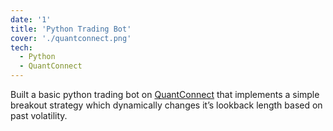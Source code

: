 ```yaml
---
date: '1'
title: 'Python Trading Bot'
cover: './quantconnect.png'
tech:
  - Python
  - QuantConnect
---
```


Built a basic python trading bot on [QuantConnect](https://www.quantconnect.com/) that implements a simple breakout strategy
which dynamically changes it’s lookback length based on past volatility.
